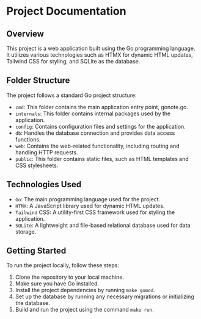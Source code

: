 # Project Documentation

## Overview

This project is a web application built using the Go programming language. It utilizes various technologies such as HTMX for dynamic HTML updates, Tailwind CSS for styling, and SQLite as the database.

## Folder Structure

The project follows a standard Go project structure:

- `cmd`: This folder contains the main application entry point, gonote.go.
- `internals`: This folder contains internal packages used by the application.
- `config`: Contains configuration files and settings for the application.
- `db`: Handles the database connection and provides data access functions.
- `web`: Contains the web-related functionality, including routing and handling HTTP requests.
- `public`: This folder contains static files, such as HTML templates and CSS stylesheets.

## Technologies Used

- `Go`: The main programming language used for the project.
- `HTMX`: A JavaScript library used for dynamic HTML updates.
- `Tailwind` CSS: A utility-first CSS framework used for styling the application.
- `SQLite`: A lightweight and file-based relational database used for data storage.

## Getting Started

To run the project locally, follow these steps:

1. Clone the repository to your local machine.
2. Make sure you have Go installed.
3. Install the project dependencies by running `make gomod`.
4. Set up the database by running any necessary migrations or initializing the database.
5. Build and run the project using the command `make run`.
